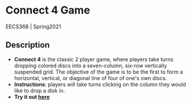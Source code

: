 # Connect 4 Game
EECS368 | Spring2021

## Description
- **Connect 4** is the classic 2 player game, where players take turns dropping colored discs into a seven-column, six-row vertically suspended grid. The objective of the game is to be the first to form a horizontal, vertical, or diagonal line of four of one's own discs.
- **Instructions**: players will take turns clicking on the column they would like to drop a disk in.
- **Try it out [here](https://people.eecs.ku.edu/~j664h633/368-connect-4/index.html)**